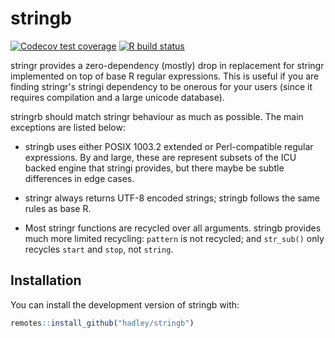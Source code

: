 
# stringb

<!-- badges: start -->
[![Codecov test coverage](https://codecov.io/gh/hadley/stringb/branch/master/graph/badge.svg)](https://codecov.io/gh/hadley/stringb?branch=master)
[![R build status](https://github.com/hadley/stringb/workflows/R-CMD-check/badge.svg)](https://github.com/hadley/stringb/actions)
<!-- badges: end -->

stringr provides a zero-dependency (mostly) drop in replacement for stringr implemented on top of base R regular expressions. This is useful if you are finding stringr's stringi dependency to be onerous for your users (since it requires compilation and a large unicode database).

stringrb should match stringr behaviour as much as possible. The main exceptions are listed below:

* stringb uses either POSIX 1003.2 extended or Perl-compatible regular 
  expressions. By and large, these are represent subsets of the ICU backed
  engine that stringi provides, but there maybe be subtle differences in 
  edge cases.

* stringr always returns UTF-8 encoded strings; stringb follows the same rules
  as base R.

* Most stringr functions are recycled over all arguments. stringb provides 
  much more limited recycling: `pattern` is not recycled; and `str_sub()`
  only recycles `start` and `stop`, not `string`.

## Installation

You can install the development version of stringb with:

``` r
remotes::install_github("hadley/stringb")
```
